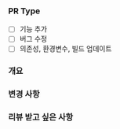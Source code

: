 ### PR Type

- [ ] 기능 추가
- [ ] 버그 수정
- [ ] 의존성, 환경변수, 빌드 업데이트

### 개요


### 변경 사항


### 리뷰 받고 싶은 사항
